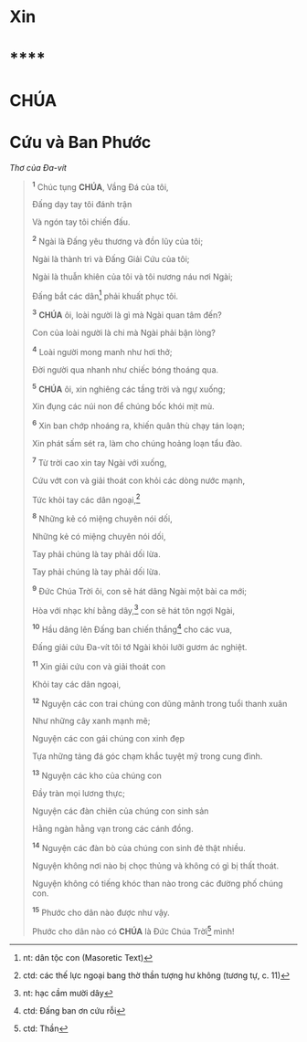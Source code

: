 # Xin

# ****

# CHÚA

# Cứu và Ban Phước
*Thơ của Đa-vít*

> <sup><b>1</b></sup> Chúc tụng **CHÚA**, Vầng Đá của tôi,
>
> Đấng dạy tay tôi đánh trận
>
> Và ngón tay tôi chiến đấu.
>
> <sup><b>2</b></sup> Ngài là Đấng yêu thương và đồn lũy của tôi;
>
> Ngài là thành trì và Đấng Giải Cứu của tôi;
>
> Ngài là thuẫn khiên của tôi và tôi nương náu nơi Ngài;
>
> Đấng bắt các dân[^1-09c087cf-461e-42bb-bc7c-f3b3c645fe52] phải khuất phục tôi.
>
> <sup><b>3</b></sup> **CHÚA** ôi, loài người là gì mà Ngài quan tâm đến?
>
> Con của loài người là chi mà Ngài phải bận lòng?
>
> <sup><b>4</b></sup> Loài người mong manh như hơi thở;
>
> Đời người qua nhanh như chiếc bóng thoáng qua.
>
> <sup><b>5</b></sup> **CHÚA** ôi, xin nghiêng các tầng trời và ngự xuống;
>
> Xin đụng các núi non để chúng bốc khói mịt mù.
>
> <sup><b>6</b></sup> Xin ban chớp nhoáng ra, khiến quân thù chạy tán loạn;
>
> Xin phát sấm sét ra, làm cho chúng hoảng loạn tẩu đào.
>
> <sup><b>7</b></sup> Từ trời cao xin tay Ngài với xuống,
>
> Cứu vớt con và giải thoát con khỏi các dòng nước mạnh,
>
> Tức khỏi tay các dân ngoại,[^2-09c087cf-461e-42bb-bc7c-f3b3c645fe52]
>
> <sup><b>8</b></sup> Những kẻ có miệng chuyên nói dối,
> 
> Những kẻ có miệng chuyên nói dối,
>
> Tay phải chúng là tay phải dối lừa.
> 
> Tay phải chúng là tay phải dối lừa.
>
> <sup><b>9</b></sup> Đức Chúa Trời ôi, con sẽ hát dâng Ngài một bài ca mới;
>
> Hòa với nhạc khí bằng dây,[^3-09c087cf-461e-42bb-bc7c-f3b3c645fe52] con sẽ hát tôn ngợi Ngài,
>
> <sup><b>10</b></sup> Hầu dâng lên Đấng ban chiến thắng[^4-09c087cf-461e-42bb-bc7c-f3b3c645fe52] cho các vua,
>
> Đấng giải cứu Đa-vít tôi tớ Ngài khỏi lưỡi gươm ác nghiệt.
>
> <sup><b>11</b></sup> Xin giải cứu con và giải thoát con
>
> Khỏi tay các dân ngoại,
>
> <sup><b>12</b></sup> Nguyện các con trai chúng con dũng mãnh trong tuổi thanh xuân
>
> Như những cây xanh mạnh mẽ;
>
> Nguyện các con gái chúng con xinh đẹp
>
> Tựa những tảng đá góc chạm khắc tuyệt mỹ trong cung đình.
>
> <sup><b>13</b></sup> Nguyện các kho của chúng con
>
> Đầy tràn mọi lương thực;
>
> Nguyện các đàn chiên của chúng con sinh sản
>
> Hằng ngàn hằng vạn trong các cánh đồng.
>
> <sup><b>14</b></sup> Nguyện các đàn bò của chúng con sinh đẻ thật nhiều.
>
> Nguyện không nơi nào bị chọc thủng và không có gì bị thất thoát.
>
> Nguyện không có tiếng khóc than nào trong các đường phố chúng con.
>
> <sup><b>15</b></sup> Phước cho dân nào được như vậy.
>
> Phước cho dân nào có **CHÚA** là Đức Chúa Trời[^5-09c087cf-461e-42bb-bc7c-f3b3c645fe52] mình!

[^1-09c087cf-461e-42bb-bc7c-f3b3c645fe52]: nt: dân tộc con (Masoretic Text)
[^2-09c087cf-461e-42bb-bc7c-f3b3c645fe52]: ctd: các thế lực ngoại bang thờ thần tượng hư không (tương tự, c. 11)
[^3-09c087cf-461e-42bb-bc7c-f3b3c645fe52]: nt: hạc cầm mười dây
[^4-09c087cf-461e-42bb-bc7c-f3b3c645fe52]: ctd: Đấng ban ơn cứu rỗi
[^5-09c087cf-461e-42bb-bc7c-f3b3c645fe52]: ctd: Thần